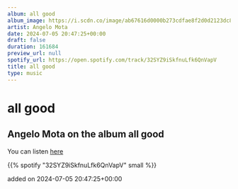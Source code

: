 ```yaml
---
album: all good
album_image: https://i.scdn.co/image/ab67616d0000b273cdfae8f2d0d2123dc8e749a8
artist: Angelo Mota
date: 2024-07-05 20:47:25+00:00
draft: false
duration: 161684
preview_url: null
spotify_url: https://open.spotify.com/track/32SYZ9iSkfnuLfk6QnVapV
title: all good
type: music
---
```



# all good

## Angelo Mota on the album all good

You can listen [here](https://open.spotify.com/track/32SYZ9iSkfnuLfk6QnVapV)

{{% spotify "32SYZ9iSkfnuLfk6QnVapV" small %}}

added on 2024-07-05 20:47:25+00:00